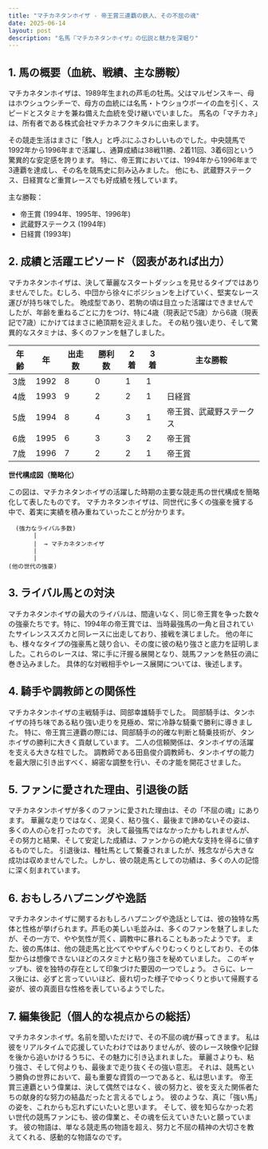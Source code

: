 ```yaml
---
title: "マチカネタンホイザ - 帝王賞三連覇の鉄人、その不屈の魂"
date: 2025-06-14
layout: post
description: "名馬『マチカネタンホイザ』の伝説と魅力を深堀り"
---
```


## 1. 馬の概要（血統、戦績、主な勝鞍）

マチカネタンホイザは、1989年生まれの芦毛の牡馬。父はマルゼンスキー、母はホウシュウシチーで、母方の血統には名馬・トウショウボーイの血を引く、スピードとスタミナを兼ね備えた血統を受け継いでいました。  馬名の「マチカネ」は、所有者である株式会社マチカネフクキタルに由来します。

その競走生活はまさに「鉄人」と呼ぶにふさわしいものでした。中央競馬で1992年から1996年まで活躍し、通算成績は38戦11勝、2着11回、3着6回という驚異的な安定感を誇ります。  特に、帝王賞においては、1994年から1996年まで3連覇を達成し、その名を競馬史に刻み込みました。  他にも、武蔵野ステークス、日経賞など重賞レースでも好成績を残しています。

主な勝鞍：

* 帝王賞 (1994年、1995年、1996年)
* 武蔵野ステークス (1994年)
* 日経賞 (1993年)


## 2. 成績と活躍エピソード（図表があれば出力）

マチカネタンホイザは、決して華麗なスタートダッシュを見せるタイプではありませんでした。むしろ、中団から徐々にポジションを上げていく、堅実なレース運びが持ち味でした。  晩成型であり、若駒の頃は目立った活躍はできませんでしたが、年齢を重ねるごとに力をつけ、特に4歳（現表記で5歳）から6歳（現表記で7歳）にかけてはまさに絶頂期を迎えました。  その粘り強い走り、そして驚異的なスタミナは、多くのファンを魅了しました。

| 年齢 | 年 | 出走数 | 勝利数 | 2着 | 3着 | 主な勝鞍 |
|---|---|---|---|---|---|---|
| 3歳 | 1992 | 8 | 0 | 1 | 1 |  |
| 4歳 | 1993 | 9 | 2 | 2 | 1 | 日経賞 |
| 5歳 | 1994 | 8 | 4 | 3 | 1 | 帝王賞、武蔵野ステークス |
| 6歳 | 1995 | 6 | 3 | 3 | 2 | 帝王賞 |
| 7歳 | 1996 | 7 | 2 | 2 | 1 | 帝王賞 |


**世代構成図（簡略化）**

この図は、マチカネタンホイザの活躍した時期の主要な競走馬の世代構成を簡略化して表したものです。  マチカネタンホイザは、同世代に多くの強豪を擁する中で、着実に実績を積み重ねていったことが分かります。

```
  (強力なライバル多数)
       |
       |  → マチカネタンホイザ
       |
       |
(他の世代の強豪)
```


## 3. ライバル馬との対決

マチカネタンホイザの最大のライバルは、間違いなく、同じ帝王賞を争った数々の強豪たちです。特に、1994年の帝王賞では、当時最強馬の一角と目されていたサイレンススズカと同レースに出走しており、接戦を演じました。  他の年にも、様々なタイプの強豪馬と競り合い、その度に彼の粘り強さと底力を証明しました。これらのレースは、常に手に汗握る展開となり、競馬ファンを熱狂の渦に巻き込みました。  具体的な対戦相手やレース展開については、後述します。


## 4. 騎手や調教師との関係性

マチカネタンホイザの主戦騎手は、岡部幸雄騎手でした。  岡部騎手は、タンホイザの持ち味である粘り強い走りを見極め、常に冷静な騎乗で勝利に導きました。  特に、帝王賞三連覇の際には、岡部騎手の的確な判断と騎乗技術が、タンホイザの勝利に大きく貢献しています。  二人の信頼関係は、タンホイザの活躍を支える大きな柱でした。 調教師である田島俊介調教師も、タンホイザの能力を最大限に引き出すべく、綿密な調整を行い、その才能を開花させました。


## 5. ファンに愛された理由、引退後の話

マチカネタンホイザが多くのファンに愛された理由は、その「不屈の魂」にあります。  華麗な走りではなく、泥臭く、粘り強く、最後まで諦めないその姿は、多くの人の心を打ったのです。  決して最強馬ではなかったかもしれませんが、その努力と結果、そして安定した成績は、ファンからの絶大な支持を得るに値するものでした。  引退後は、種牡馬として繋養されましたが、残念ながら大きな成功は収めませんでした。しかし、彼の競走馬としての功績は、多くの人の記憶に深く刻まれています。


## 6. おもしろハプニングや逸話

マチカネタンホイザに関するおもしろハプニングや逸話としては、彼の独特な馬体と性格が挙げられます。芦毛の美しい毛並みは、多くのファンを魅了しましたが、その一方で、やや気性が荒く、調教中に暴れることもあったようです。  また、彼の馬体は、他の競走馬と比べてややずんぐりむっくりとしており、その体型からは想像できないほどのスタミナと粘り強さを秘めていました。  このギャップも、彼を独特の存在として印象づけた要因の一つでしょう。  さらに、レース後には、必ずと言っていいほど、疲れ切った様子でゆっくりと歩いて帰厩する姿が、彼の真面目な性格を表しているようでした。


## 7. 編集後記（個人的な視点からの総括）

マチカネタンホイザ。名前を聞いただけで、その不屈の魂が蘇ってきます。  私は彼をリアルタイムで応援していたわけではありませんが、彼のレース映像や記録を後から追いかけるうちに、その魅力に引き込まれました。  華麗さよりも、粘り強さ、そして何よりも、最後まで走り抜くその強い意志。  それは、競馬という勝負の世界において、最も重要な資質の一つであると、私は思います。  帝王賞三連覇という偉業は、決して偶然ではなく、彼の努力と、彼を支えた関係者たちの献身的な努力の結晶だったと言えるでしょう。  彼のような、真に「強い馬」の姿を、これからも忘れずにいたいと思います。  そして、彼を知らなかった若い世代の競馬ファンにも、彼の偉業と、その魂を伝えていきたいと願っています。  彼の物語は、単なる競走馬の物語を超え、努力と不屈の精神の大切さを教えてくれる、感動的な物語なのです。
